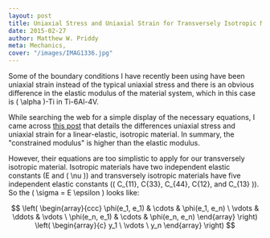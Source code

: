 ```yaml
---
layout: post
title: Uniaxial Stress and Uniaxial Strain for Transversely Isotropic Material
date: 2015-02-27
author: Matthew W. Priddy
meta: Mechanics, 
cover: "/images/IMAG1336.jpg"
---
```


Some of the boundary conditions I have recently been using have been uniaxial strain instead of the typical uniaxial stress and there is an obvious difference in the elastic modulus of the material system, which in this case is \( \alpha \)-Ti in Ti-6Al-4V.  

While searching the web for a simple display of the necessary equations, I came across [this post](http://csmbrannon.net/2012/08/02/distinction-between-uniaxial-stress-and-uniaxial-strain/) that details the differences uniaxial stress and uniaxial strain for a linear-elastic, isotropic material.  In summary, the "constrained modulus" is higher than the elastic modulus.  

However, their equations are too simplistic to apply for our transversely isotropic material.  Isotropic materials have two independent elastic constants (E and \( \nu \)) and transversely isotropic materials have five independent elastic constants \(( C_{11}, C{33}, C_{44}, C{12}, and C_{13} )\).  So the \( \sigma = E \epsilon \) looks like:

$$  \left( \begin{array}{ccc} 
\phi(e_1, e_1) & \cdots & \phi(e_1, e_n) \ 
\vdots & \ddots & \vdots \ 
\phi(e_n, e_1) & \cdots & \phi(e_n, e_n) 
\end{array} \right) 
\left( \begin{array}{c} y_1 \ \vdots \ y_n \end{array} \right) 
$$

